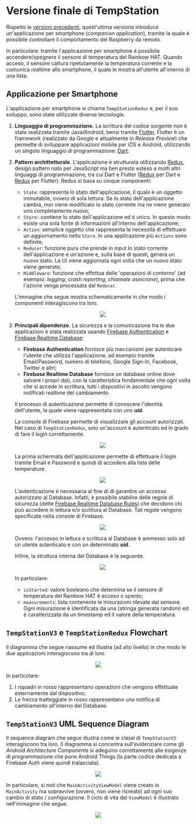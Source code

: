 ﻿# Versione finale di TempStation
Rispetto le [versioni precedenti](https://github.com/FrancescoTaurino/TempStation), quest'ultima versione introduce un'applicazione per smartphone (*companion application*), tramite la quale è possibile controllare il comportamento del Raspberry da remoto.

In particolare: tramite l'applicazione per smartphone è possibile accendere/spegnere il sensore di temperatura del Rainbow HAT. Quando acceso, il sensore cattura ripetutamente la temperatura corrente e la comunica realtime allo smartphone, il quale le mostra all'utente all'interno di una lista.

## Applicazione per Smartphone
L'applicazione per smartphone si chiama `TempStationRedux` e, per il suo sviluppo, sono state utilizzate diverse tecnologie.

1. **Linguaggio di programmazione.**
La scrittura del codice sorgente non è stata realizzata tramite Java/Android, bensì tramite [Flutter](https://flutter.io/).
Flutter è un framework (realizzato da Google e attualmente in *Release Preview*) che permette di sviluppare applicazioni mobile per iOS e Android, utilizzando un singolo linguaggio di programmazione: [Dart](https://www.dartlang.org/). 

2. **Pattern archittetturale.**
L'applicazione è strutturata utilizzando [Redux](https://redux), design pattern nato per JavaScript ma ben presto esteso a molti altri linguaggi di programmazione, tra cui Dart e Flutter ([Redux](https://pub.dartlang.org/packages/redux) per Dart e [Redux](https://pub.dartlang.org/packages/flutter_redux) per Flutter).
Redux si basa su cinque componenti:
	- `State`: rappresenta lo stato dell'applicazione, il quale è un oggetto immutabile, ovvero di sola lettura. Se lo stato dell'applicazione cambia, non viene modificato lo stato corrente ma ne niene generato uno completamente nuovo;
	- `Store:` contiene lo stato dell'applicazione ed è unico. In questo modo esiste una sola fonte di informazioni all'interno dell'applicazione;
	- `Action`: semplice oggetto che rappresenta la necessità di effettuare un aggiornamento nello `Store`. In una applicazione più `Actions` sono definite;
	- `Reducer`:  funzione pura che prende in input lo stato  corrente dell'applicazione e un'azione e, sulla base di questi, genera un nuovo stato. La UI viene aggiornata ogni volta che un nuovo stato viene generato;
	- `Middleware`:  funzione che effettua delle 'operazioni di contorno' (ad esempio: *logging*, *crash reporting*, *chiamate asincrone*), prima che l'azione venga processata dal `Reducer`.

	L'immagine che segue mostra schematicamente in che modo i componenti interagiscono tra loro.
	<p align="center"> <img src="https://image.ibb.co/nKBP4e/Redux_Flow_Chart.png"></p>

3. **Principali dipendenze.**
La sicurezza e la comunicazione tra le due applicazioni è stata realizzata usando [Firebase Authentication](https://firebase.google.com/docs/auth/) e [Firebase Realtime Database](https://firebase.google.com/docs/database/):
	- **Firebase Authentication** fornisce più meccanismi per autenticare l'utente che utilizza l'applicazione, ad esempio tramite Email/Password, numero di telefono, Google Sign-In, Facebook, Twitter e altri;
	- **Firebase Realtime Database** fornisce un database online dove salvare i propri dati, con la caratteristica fondamentale che ogni volta che si accede in scrittura, tutti i dispositivi in ascolto vengono notificati realtime del cambiamento.

	Il processo di autenticazione permette di conoscere l'identità dell'utente, la quale viene rappresentata con uno **uid**.

	La console di Firebase permette di visualizzare gli account autorizzati. Nel caso di `TempStationRedux`, solo un'account è autenticato ed in grado di fare il login correttamente.
	
	<p align="center"> <img src="https://image.ibb.co/b2t2qK/auth_console.png"></p>

	La prima schermata dell'applicazione permette di effettuare il login tramite Email e Password e quindi di accedere alla lista delle temperature. 
	  <p align="center"> <img src="https://image.ibb.co/hJNbje/login.gif"></p>

	L'autenticazione è necessaria al fine di di garantire un accesso autorizzato al Database. Infatti, è possibile stabilire delle regole di sicurezza (dette [Firebase Realtime Database Rules](https://firebase.google.com/docs/database/security/)) che decidono chi può accedere in lettura e/o scrittura al Database. Tali regole vengono specificate nella console di Firebase. 
	
	<p align="center"> <img src="https://image.ibb.co/gb23VK/fb_rules.png"></p>

	Ovvero: l'accesso in lettura e scrittura al Database è ammesso solo ad un utente autenticato e con un determinato **uid**.

	Infine, la struttura interna del Database è la seguente.
	
	<p align="center"> <img src="https://image.ibb.co/hG1iEe/fb_db.png"></p>

	In particolare:
	- `isStarted`: valore booleano che determina se il sensore di temperatura del Rainbow HAT è acceso o spento;
	- `measurements`: lista contenente le misurazioni rilevate dal sensore. Ogni misurazione è identificata da una (stringa generata random) ed è caratterizzata da un timestamp ed il valore della temperatura.

## `TempStationV3` e `TempStationRedux` Flowchart
Il diagramma che segue riassume ed illustra (ad alto livello) in che modo le due applicazioni interagiscono tra di loro.

<p align="center"> <img src="https://image.ibb.co/moSFue/Temp_Station_Flow_Chart_2.png"></p>

In particolare:
1. I riquadri in rosso rappresentano operazioni che vengono effettuate esternamente dal dispositivo;
2. Le frecce tratteggiate in rosso rappresentano una notifica di cambiamento all'interno del Database.

## `TempStationV3` UML Sequence Diagram
Il sequence diagram che segue illustra come le classi di `TempStationV3` interagiscono tra loro. Il diagramma si concentra sull'evidenziare come gli *Android Architecture Components* si adeguino correttamente alle esigenze di programmazione che pone Android Things (la parte codice dedicata a Firebase Auth viene quindi tralasciata).

<p align="center"> <img src="https://image.ibb.co/fxA29e/Temp_Station_V3_Sequence_Diagram_8.png"></p>

In particolare, si noti che `MainActivityViewModel` viene creato in `MainActivity` ma sopravvive (ovvero, non viene ricreato) ad ogni suo cambio di stato / configurazione. Il ciclo di vita del `ViewModel` è illustrato nell'immagine che segue.

<p align="center"> <img src="https://image.ibb.co/mpVNaK/viewmodel_lifecycle.png"></p>
